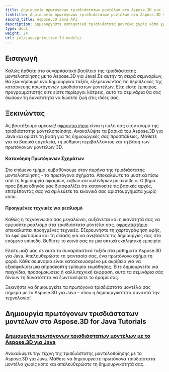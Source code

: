 ```yaml
---
title: Δημιουργία πρωτόγονων τρισδιάστατων μοντέλων στο Aspose.3D για Java
linktitle: Δημιουργία πρωτόγονων τρισδιάστατων μοντέλων στο Aspose.3D για Java
second_title: Aspose.3D Java API
description: Δημιουργήστε εκπληκτικά τρισδιάστατα μοντέλα χωρίς κόπο χρησιμοποιώντας μαθήματα Aspose.3D για Java. Απελευθερώστε τη δημιουργικότητά σας με οδηγούς βήμα προς βήμα για τη δημιουργία πρωτόγονων μοντέλων 3D.
type: docs
weight: 24
url: /el/java/primitive-3d-models/
---
```



## Εισαγωγή

Καλώς ήρθατε στο συναρπαστικό βασίλειο της τρισδιάστατης μοντελοποίησης με το Aspose.3D για Java! Σε αυτήν τη σειρά σεμιναρίων, θα ξεκινήσουμε ένα δημιουργικό ταξίδι, εξερευνώντας τις περιπλοκές της κατασκευής πρωτόγονων τρισδιάστατων μοντέλων. Είτε είστε έμπειρος προγραμματιστής είτε είστε περίεργοι λάτρεις, αυτά τα σεμινάρια θα σας δώσουν τη δυνατότητα να δώσετε ζωή στις ιδέες σας.

## Ξεκινώντας

 Ας βουτήξουμε αμέσως! ο[φροντιστήριο](./building-primitive-3d-models/) είναι η πύλη σας στον κόσμο της τρισδιάστατης μοντελοποίησης. Ανακαλύψτε τα βασικά του Aspose.3D για Java και ορίστε τη βάση για τις δημιουργικές σας προσπάθειες. Μάθετε για τα βασικά εργαλεία, τη ρύθμιση περιβάλλοντος και τη βάση των πρωτόγονων μοντέλων 3D.

#### Κατανόηση Πρωτόγονων Σχημάτων

Στο επόμενο τμήμα, εμβαθύνουμε στον πυρήνα της τρισδιάστατης μοντελοποίησης - τα πρωτόγονα σχήματα. Αποκαλύψτε τα μυστικά πίσω από τη δημιουργία σφαιρών, κύβων και κυλίνδρων με ακρίβεια. Ο βήμα προς βήμα οδηγός μας διασφαλίζει ότι κατανοείτε τις βασικές αρχές, επιτρέποντάς σας να σμιλεύετε τα εικονικά σας αριστουργήματα χωρίς κόπο.

#### Προηγμένες τεχνικές για ρεαλισμό

Καθώς η τεχνογνωσία σας μεγαλώνει, αυξάνεται και η ικανότητά σας να εμφυσάτε ρεαλισμό στα τρισδιάστατα μοντέλα σας. ο[φροντιστήριο](./building-primitive-3d-models/) αποκαλύπτει προηγμένες τεχνικές. Εξερευνήστε τη χαρτογράφηση υφής, τα εφέ φωτισμού και τη σκίαση για να ανεβάσετε τις δημιουργίες σας στο επόμενο επίπεδο. Βυθίστε το κοινό σας σε μια οπτικά εκπληκτική εμπειρία.

Ελάτε μαζί μας σε αυτό το συναρπαστικό ταξίδι στα μαθήματα Aspose.3D για Java. Απελευθερώστε τη φαντασία σας, ένα πρωτόγονο σχήμα τη φορά. Κάθε σεμινάριο είναι κατασκευασμένο με ακρίβεια για να εξασφαλίσει μια απρόσκοπτη εμπειρία εκμάθησης. Είτε δημιουργείτε για παιχνίδια, προσομοιώσεις ή καλλιτεχνική έκφραση, αυτά τα σεμινάρια σάς δίνουν τη δυνατότητα να ζωντανέψετε το όραμά σας.

Ξεκινήστε να δημιουργείτε τα πρωτόγονα τρισδιάστατα μοντέλα σας σήμερα με το Aspose.3D για Java – όπου η δημιουργικότητα συναντά την τεχνολογία!
## Δημιουργία πρωτόγονων τρισδιάστατων μοντέλων στο Aspose.3D for Java Tutorials
### [Δημιουργία πρωτόγονων τρισδιάστατων μοντέλων με το Aspose.3D για Java](./building-primitive-3d-models/)
Ανακαλύψτε την τέχνη της τρισδιάστατης μοντελοποίησης με το Aspose.3D για Java. Μάθετε να δημιουργείτε πρωτόγονα τρισδιάστατα μοντέλα χωρίς κόπο και απελευθερώστε τη δημιουργικότητά σας.